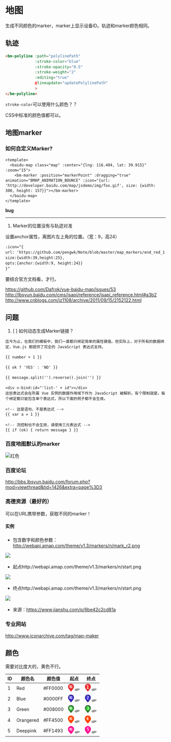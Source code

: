 # 地图

生成不同颜色的marker，marker上显示设备ID。轨迹和marker颜色相同。

## 轨迹

```HTML
<bm-polyline :path="polylinePath" 
             :stroke-color="blue" 
             :stroke-opacity="0.5" 
             :stroke-weight="2" 
             :editing="true" 
             @lineupdate="updatePolylinePath"
             >
</bm-polyline>
```
 `stroke-color`可以使用什么颜色？？
 
 CSS中标准的颜色值都可以。

## 地图marker

### 如何自定义Marker?

```
<template>
  <baidu-map class="map" :center="{lng: 116.404, lat: 39.915}" :zoom="15">
    <bm-marker :position="markerPoint" :dragging="true" animation="BMAP_ANIMATION_BOUNCE" :icon="{url: 'http://developer.baidu.com/map/jsdemo/img/fox.gif', size: {width: 300, height: 157}}"></bm-marker>
  </baidu-map>
</template>

```

**bug**
____

1. Marker的位置没有与轨迹对准

设置anchor属性，离图片左上角的位置。（宽：9，高24）

```HTML
:icon="{
url: 'https://github.com/pengwk/Note/blob/master/map_markers/end_red_1.png?raw=true',
size:{width:39,height:25},
opts:{anchor:{width:9, height:24}}
}"
```
要结合官方文档看，才行。

https://github.com/Dafrok/vue-baidu-map/issues/53
http://lbsyun.baidu.com/cms/jsapi/reference/jsapi_reference.html#a3b2
http://www.cnblogs.com/jz1108/archive/2011/09/15/2152122.html


**问题**
-----

1. [ ] 如何动态生成Marker链接？

```
迄今为止，在我们的模板中，我们一直都只绑定简单的属性键值。但实际上，对于所有的数据绑定，Vue.js 都提供了完全的 JavaScript 表达式支持。

{{ number + 1 }}

{{ ok ? 'YES' : 'NO' }}

{{ message.split('').reverse().join('') }}

<div v-bind:id="'list-' + id"></div>
这些表达式会在所属 Vue 实例的数据作用域下作为 JavaScript 被解析。有个限制就是，每个绑定都只能包含单个表达式，所以下面的例子都不会生效。

<!-- 这是语句，不是表达式 -->
{{ var a = 1 }}

<!-- 流控制也不会生效，请使用三元表达式 -->
{{ if (ok) { return message } }}
```

### 百度地图默认的marker

![红色](https://api.map.baidu.com/images/marker_red_sprite.png)



### 百度论坛

http://bbs.lbsyun.baidu.com/forum.php?mod=viewthread&tid=1426&extra=page%3D3

### 高德资源（最好的）

可以在URL携带参数，获取不同的marker！

#### 实例

##### 

- 包含数字和颜色参数：http://webapi.amap.com/theme/v1.3/markers/n/mark_r2.png

![](http://webapi.amap.com/theme/v1.3/markers/n/mark_r2.png)

- 起点http://webapi.amap.com/theme/v1.3/markers/n/start.png

![](http://webapi.amap.com/theme/v1.3/markers/n/start.png)

- 终点http://webapi.amap.com/theme/v1.3/markers/n/start.png

![](http://webapi.amap.com/theme/v1.3/markers/n/start.png)


- 来源：https://www.jianshu.com/p/6be42c2cd81a

### 专业网站

http://www.iconarchive.com/tag/map-maker

## 颜色

需要对比度大的，黄色不行。

| ID |颜色名|颜色值|起点|终点|
| --- |----|----|---|----|
| 1 | Red | #FF0000 |![start_red](./map_markers/start_red.png)|![end_red_1](./map_markers/end_red_1.png)|
| 2 | Blue | #0000FF |![start_blue](./map_markers/start_blue.png)|![end_blue_2](./map_markers/end_blue_2.png)|
| 3 | Green | #008000|![start_green](./map_markers/start_green.png)|![end_green_3](./map_markers/end_green_3.png)|
| 4 | Orangered | #FF4500 |![start_orangered](./map_markers/start_orangered.png)|![end_orangered_4](./map_markers/end_orangered_4.png)|
| 5 | Deeppink | #FF1493 |![start_deeppink](./map_markers/start_deeppink.png)|![end_deeppink_5](./map_markers/end_deeppink_5.png)|



